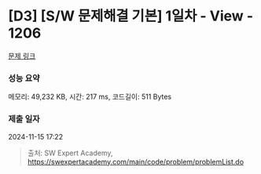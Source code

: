 # [D3] [S/W 문제해결 기본] 1일차 - View - 1206 

[문제 링크](https://swexpertacademy.com/main/code/problem/problemDetail.do?contestProbId=AV134DPqAA8CFAYh) 

### 성능 요약

메모리: 49,232 KB, 시간: 217 ms, 코드길이: 511 Bytes

### 제출 일자

2024-11-15 17:22



> 출처: SW Expert Academy, https://swexpertacademy.com/main/code/problem/problemList.do
